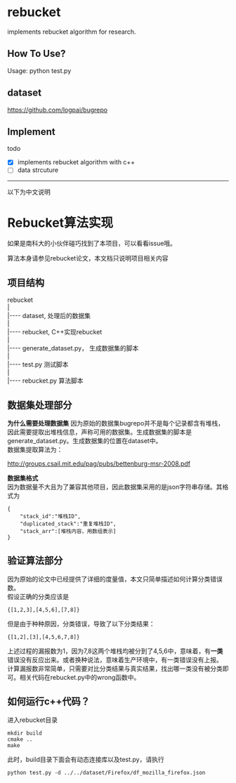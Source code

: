 # rebucket
implements rebucket algorithm for research.

## How To Use? 
Usage:
python test.py

## dataset
https://github.com/logpai/bugrepo

## Implement
todo 
- [x] implements rebucket algorithm with c++
- [ ] data strcuture
------
以下为中文说明
# Rebucket算法实现
如果是南科大的小伙伴碰巧找到了本项目，可以看看issue哦。

算法本身请参见rebucket论文，本文档只说明项目相关内容
## 项目结构
rebucket  
|  
|---- dataset, 处理后的数据集  
|  
|---- rebucket, C++实现rebucket   
|  
|---- generate_dataset.py， 生成数据集的脚本  
|  
|---- test.py 测试脚本  
|  
|---- rebucket.py 算法脚本  

## 数据集处理部分
**为什么需要处理数据集**
因为原始的数据集bugrepo并不是每个记录都含有堆栈，因此需要提取出堆栈信息，声称可用的数据集。生成数据集的脚本是generate_dataset.py。生成数据集的位置在dataset中。  
数据集提取算法为：  

http://groups.csail.mit.edu/pag/pubs/bettenburg-msr-2008.pdf

**数据集格式**  
因为数据量不大且为了兼容其他项目，因此数据集采用的是json字符串存储。其格式为
```
{
    "stack_id":"堆栈ID",
    "duplicated_stack":"重复堆栈ID",
    "stack_arr":[堆栈内容，用数组表示]
}
```
## 验证算法部分
因为原始的论文中已经提供了详细的度量值，本文只简单描述如何计算分类错误数。  
假设正确的分类应该是
```
{[1,2,3],[4,5,6],[7,8]}
```
但是由于种种原因，分类错误，导致了以下分类结果：
```
{[1,2],[3],[4,5,6,7,8]}
```
上述过程的漏报数为1，因为7,8这两个堆栈均被分到了4,5,6中，意味着，有**一类**错误没有反应出来。或者换种说法，意味着生产环境中，有一类错误没有上报。  
计算漏报数非常简单，只需要对比分类结果与真实结果，找出哪一类没有被分类即可。相关代码在rebucket.py中的wrong函数中。

## 如何运行c++代码？
进入rebucket目录
```
mkdir build
cmake ..
make
```
此时，build目录下面会有动态连接库以及test.py，请执行
```
python test.py -d ../../dataset/Firefox/df_mozilla_firefox.json
```


